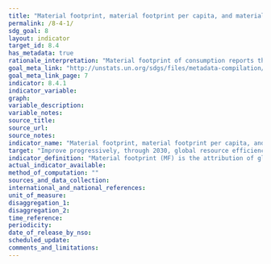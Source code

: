 ```yaml
---
title: "Material footprint, material footprint per capita, and material footprint per GDP"
permalink: /8-4-1/
sdg_goal: 8
layout: indicator
target_id: 8.4
has_metadata: true
rationale_interpretation: "Material footprint of consumption reports the amount of primary materials required to serve final demand of a country and can be interpreted as an indicator for the material standard of living/level of capitalization of an economy. Per_capita MF describes the average material use for final demand. DMC and MF need to be looked at in combination as they cover the two aspects of the economy, production and consumption. The DMC reports the actual amount of material in an economy, MF the virtual amount required across the whole supply chain to service final demand. A country can, for instance have a very high DMC because it has a large primary production sector for export or a very low DMC because it has outsourced most of the material intensive industrial processes to other countries. The material footprint corrects for both phenomena."
goal_meta_link: "http://unstats.un.org/sdgs/files/metadata-compilation/Metadata-Goal-8.pdf"
goal_meta_link_page: 7
indicator: 8.4.1
indicator_variable: 
graph: 
variable_description: 
variable_notes: 
source_title: 
source_url: 
source_notes: 
indicator_name: "Material footprint, material footprint per capita, and material footprint per GDP"
target: "Improve progressively, through 2030, global resource efficiency in consumption and production and endeavour to decouple economic growth from environmental degradation, in accordance with the 10-year framework of programmes on sustainable consumption and production, with developed countries taking the lead."
indicator_definition: "Material footprint (MF) is the attribution of global material extraction to domestic final demand of a country. It is calculated as raw material equivalent of imports (RMEIM) plus domestic extraction (DE) minus raw material equivalents of exports (RMEEX). For the attribution of the primary material needs of final demand a global, multi_regional input_output (MRIO) framework is employed. The attribution method based on I_O analytical tools is described in detail in Wiedmann et al. 2015. It is based on the EORA MRIO framework developed by the University of Sydney, Australia (Lenzen et al. 2013) which is an internationally well_established and the most detailed and reliable MRIO framework available to date."
actual_indicator_available: 
method_of_computation: ""
sources_and_data_collection: 
international_and_national_references: 
unit_of_measure: 
disaggregation_1: 
disaggregation_2: 
time_reference: 
periodicity: 
date_of_release_by_nso: 
scheduled_update: 
comments_and_limitations: 
---
```


